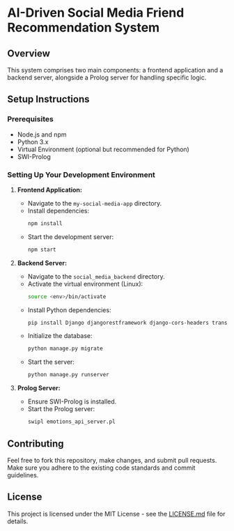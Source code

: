 # AI-Driven Social Media Friend Recommendation System

## Overview
This system comprises two main components: a frontend application and a backend server, alongside a Prolog server for handling specific logic.



## Setup Instructions

### Prerequisites
- Node.js and npm
- Python 3.x
- Virtual Environment (optional but recommended for Python)
- SWI-Prolog

### Setting Up Your Development Environment

1. **Frontend Application:**
   - Navigate to the `my-social-media-app` directory.
   - Install dependencies:
     ```bash
     npm install
     ```
   - Start the development server:
     ```bash
     npm start
     ```

2. **Backend Server:**
   - Navigate to the `social_media_backend` directory.
   - Activate the virtual environment (Linux):
     ```bash
     source <env>/bin/activate
     ```
   - Install Python dependencies:
     ```bash
     pip install Django djangorestframework django-cors-headers transformers torch
     ```
   - Initialize the database:
     ```bash
     python manage.py migrate
     ```
   - Start the server:
     ```bash
     python manage.py runserver
     ```

3. **Prolog Server:**
   - Ensure SWI-Prolog is installed.
   - Start the Prolog server:
     ```bash
     swipl emotions_api_server.pl
     ```

## Contributing
Feel free to fork this repository, make changes, and submit pull requests. Make sure you adhere to the existing code standards and commit guidelines.

## License
This project is licensed under the MIT License - see the [LICENSE.md](LICENSE.md) file for details.

